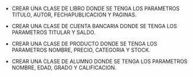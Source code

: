 - CREAR UNA CLASE DE LIBRO DONDE SE TENGA LOS PARAMETROS TITULO, AUTOR, FECHAPUBLICACION Y PAGINAS.

- CREAR UNA CLASE DE CUENTA BANCARIA DONDE SE TENGA LOS PARAMETROS TITULAR Y SALDO.

- CREAR UNA CLASE DE PRODUCTO DONDE SE TENGA LOS PARAMETROS NOMBRE, PRECIO, CATEGORIA Y STOCK.

- CREAR UNA CLASE DE ALUMNO DONDE SE TENGA LOS PARAMETROS NOMBRE, EDAD, GRADO Y CALIFICACION.